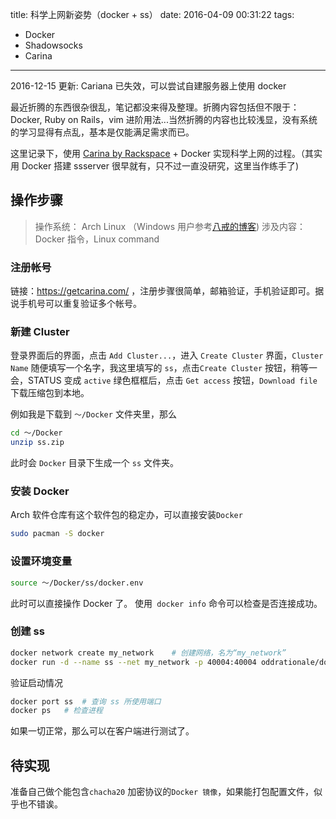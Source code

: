 title: 科学上网新姿势（docker + ss）
date: 2016-04-09 00:31:22
tags:
- Docker
- Shadowsocks
- Carina
---

2016-12-15 更新: Cariana 已失效，可以尝试自建服务器上使用 docker

最近折腾的东西很杂很乱，笔记都没来得及整理。折腾内容包括但不限于： Docker, Ruby on Rails，vim 进阶用法...当然折腾的内容也比较浅显，没有系统的学习显得有点乱，基本是仅能满足需求而已。

这里记录下，使用 [Carina by Rackspace](https://getcarina.com/) + Docker 实现科学上网的过程。（其实用 Docker 搭建 ssserver 很早就有，只不过一直没研究，这里当作练手了)

<!--more-->

## 操作步骤

> 操作系统： Arch Linux （Windows 用户参考[八戒的博客](http://www.rendoumi.com/wan-quan-mian-fei-de-shadowsocksfu-wu-qi/))
> 涉及内容： Docker 指令，Linux command

### 注册帐号

链接：https://getcarina.com/ ，注册步骤很简单，邮箱验证，手机验证即可。据说手机号可以重复验证多个帐号。

### 新建 Cluster

登录界面后的界面，点击 `Add Cluster...`，进入 `Create Cluster` 界面，`Cluster Name` 随便填写一个名字，我这里填写的 `ss`，点击`Create Cluster` 按钮，稍等一会，STATUS 变成 `active` 绿色框框后，点击 `Get access` 按钮，`Download file` 下载压缩包到本地。

例如我是下载到 `～/Docker` 文件夹里，那么
```bash
cd ～/Docker
unzip ss.zip
```
此时会 `Docker` 目录下生成一个 `ss` 文件夹。
### 安装 Docker
Arch 软件仓库有这个软件包的稳定办，可以直接安装`Docker`
```bash
sudo pacman -S docker
```
### 设置环境变量
```bash
source ～/Docker/ss/docker.env
```
此时可以直接操作 Docker 了。
使用` docker info` 命令可以检查是否连接成功。
### 创建 ss 
```bash
docker network create my_network	# 创建网络，名为“my_network”
docker run -d --name ss --net my_network -p 40004:40004 oddrationale/docker-shadowsocks -s 0.0.0.0 -p 40004 -k $YOURPASSWORD -m aes-256-cfb
```
验证启动情况
```bash
docker port ss	# 查询 ss 所使用端口
docker ps	# 检查进程
```
如果一切正常，那么可以在客户端进行测试了。
## 待实现
准备自己做个能包含`chacha20` 加密协议的`Docker 镜像`，如果能打包配置文件，似乎也不错诶。


